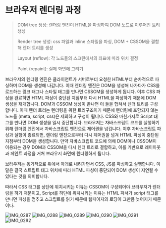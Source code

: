 # 브라우저 렌더링 과정

> DOM tree 생성: 렌더링 엔진이 HTML을 파싱하여 DOM 노드로 이루어진 트리 생성
>
> Render tree 생성: css 파일과 inline 스타일을 파싱, DOM + CSSOM을 결합해 렌더 트리를 생성
>
> Layout (reflow): 각 노드들의 스크린에서의 좌표에 따라 위치 결정
>
> Paint (repaint): 실제 화면에 그리기


브라우저의 렌더링 엔진은 클라이언트가 서버로부터 요청한 HTML부터 순차적으로 파싱하며 DOM을 생성해 나갑니다. 
이때 렌더링 엔진은 DOM을 생성해 나가다가 CSS를 로드하는 링크 태그나 스타일 태그를 만나면 CSSOM을 생성하게 됩니다.
이후 CSS 파싱을 완료하면 HTML 파싱이 중단된 지점부터 다시 HTML을 파싱하기 때문에 DOM 생성을 재개합니다. 
DOM과 CSSOM 생성이 끝나면 이 둘을 합쳐서 렌더 트리를 구성합니다.
이때 렌더 트리는 렌더링을 위한 트리구조이기 때문에 렌더링에 포함되지 않는 노드들 (meta, script, css)은 제외하고 구성이 됩니다.
CSS와 마찬가지로 Script 태그를 만나면 DOM 생성을 일시 중단합니다.
브라우저는 자바스크립트 코드를 실행하기 위해 렌더링 엔진에서 자바스크립트 엔진으로 제어권을 넘깁니다. 이후 자바스크립트 파싱과 실행이 종료되면, 렌더링 엔진으로부터 다시 제어권을 넘겨 HTML 파싱이 중단된 지점부터 DOM을 생성합니다.
만약 자바스크립트 코드에 의해 DOM이나 CSSOM이 이용되는 경우 DOM과 CSSOM을 다시 렌더 트리로 결합하고, 이를 기반으로 레이아웃과 페인트 과정을 거쳐 브라우저 화면에 렌더링하게 됩니다.

브라우저는 동기적으로 위에서 아래로 내려가면서 CSS, JS를 파싱하고 실행합니다. 이 말은 결국 스트립트 태그 위치에 따라 HTML 파싱이 중단되어 DOM 생성이 지연될 수 있다는 것을 의미합니다.

따라서 CSS 태그를 상단에 위치시키는 이유는 CSSOM이 구성되어야 브라우저가 렌더링을 하기 때문이고, Script를 하단에 위치시키는 이유는 HTML 파서가 script 태그를 만나면 파싱을 멈추고 스크립트를 읽기 때문에 웹페이지의 로딩이 그만큼 늦어지기 때문이다.





![IMG_0287](https://user-images.githubusercontent.com/69200669/143768199-56fc523c-d712-4443-89ec-c684f920dad8.jpg)
![IMG_0288](https://user-images.githubusercontent.com/69200669/143768197-b705ce7e-a378-48f9-a627-35a1dd064eb5.jpg)
![IMG_0289](https://user-images.githubusercontent.com/69200669/143768195-062d5966-1799-4ac0-a59e-bf8097733a04.jpg)
![IMG_0290](https://user-images.githubusercontent.com/69200669/143768192-a2ea788f-f816-47d3-9350-d1ca324ed032.jpg)
![IMG_0291](https://user-images.githubusercontent.com/69200669/143768190-f68205b0-b629-4aa7-bbec-2d8985d464d5.jpg)
![IMG_0292](https://user-images.githubusercontent.com/69200669/143768188-6bd71511-9088-45aa-ae2a-7f7a035a6add.jpg)
